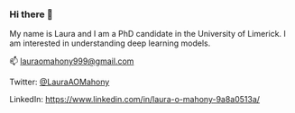 ### Hi there 👋

My name is Laura and I am a PhD candidate in the University of Limerick. I am interested in understanding deep learning models. 

📫 lauraomahony999@gmail.com

Twitter: [@LauraAOMahony](https://twitter.com/LauraAOMahony)

LinkedIn: https://www.linkedin.com/in/laura-o-mahony-9a8a0513a/ 

